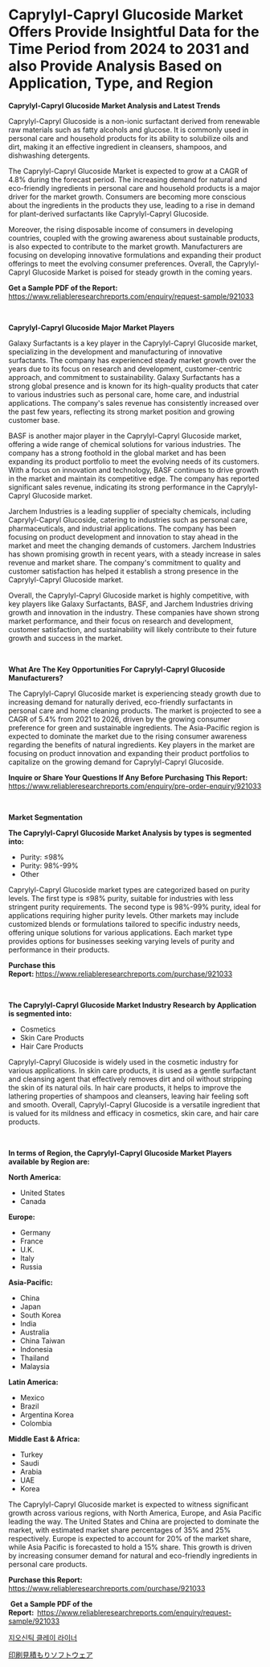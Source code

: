 <p><h1>Caprylyl-Capryl Glucoside Market Offers Provide Insightful Data for the Time Period from 2024 to 2031 and also Provide Analysis Based on Application, Type, and Region</h1></p><p><strong>Caprylyl-Capryl Glucoside Market Analysis and Latest Trends</strong></p>
<p><p>Caprylyl-Capryl Glucoside is a non-ionic surfactant derived from renewable raw materials such as fatty alcohols and glucose. It is commonly used in personal care and household products for its ability to solubilize oils and dirt, making it an effective ingredient in cleansers, shampoos, and dishwashing detergents.</p><p>The Caprylyl-Capryl Glucoside Market is expected to grow at a CAGR of 4.8% during the forecast period. The increasing demand for natural and eco-friendly ingredients in personal care and household products is a major driver for the market growth. Consumers are becoming more conscious about the ingredients in the products they use, leading to a rise in demand for plant-derived surfactants like Caprylyl-Capryl Glucoside.</p><p>Moreover, the rising disposable income of consumers in developing countries, coupled with the growing awareness about sustainable products, is also expected to contribute to the market growth. Manufacturers are focusing on developing innovative formulations and expanding their product offerings to meet the evolving consumer preferences. Overall, the Caprylyl-Capryl Glucoside Market is poised for steady growth in the coming years.</p></p>
<p><strong>Get a Sample PDF of the Report:&nbsp;</strong> <a href="https://www.reliableresearchreports.com/enquiry/request-sample/921033">https://www.reliableresearchreports.com/enquiry/request-sample/921033</a></p>
<p>&nbsp;</p>
<p><strong>Caprylyl-Capryl Glucoside Major Market Players</strong></p>
<p><p>Galaxy Surfactants is a key player in the Caprylyl-Capryl Glucoside market, specializing in the development and manufacturing of innovative surfactants. The company has experienced steady market growth over the years due to its focus on research and development, customer-centric approach, and commitment to sustainability. Galaxy Surfactants has a strong global presence and is known for its high-quality products that cater to various industries such as personal care, home care, and industrial applications. The company's sales revenue has consistently increased over the past few years, reflecting its strong market position and growing customer base.</p><p>BASF is another major player in the Caprylyl-Capryl Glucoside market, offering a wide range of chemical solutions for various industries. The company has a strong foothold in the global market and has been expanding its product portfolio to meet the evolving needs of its customers. With a focus on innovation and technology, BASF continues to drive growth in the market and maintain its competitive edge. The company has reported significant sales revenue, indicating its strong performance in the Caprylyl-Capryl Glucoside market.</p><p>Jarchem Industries is a leading supplier of specialty chemicals, including Caprylyl-Capryl Glucoside, catering to industries such as personal care, pharmaceuticals, and industrial applications. The company has been focusing on product development and innovation to stay ahead in the market and meet the changing demands of customers. Jarchem Industries has shown promising growth in recent years, with a steady increase in sales revenue and market share. The company's commitment to quality and customer satisfaction has helped it establish a strong presence in the Caprylyl-Capryl Glucoside market.</p><p>Overall, the Caprylyl-Capryl Glucoside market is highly competitive, with key players like Galaxy Surfactants, BASF, and Jarchem Industries driving growth and innovation in the industry. These companies have shown strong market performance, and their focus on research and development, customer satisfaction, and sustainability will likely contribute to their future growth and success in the market.</p></p>
<p>&nbsp;</p>
<p><strong>What Are The Key Opportunities For Caprylyl-Capryl Glucoside Manufacturers?</strong></p>
<p><p>The Caprylyl-Capryl Glucoside market is experiencing steady growth due to increasing demand for naturally derived, eco-friendly surfactants in personal care and home cleaning products. The market is projected to see a CAGR of 5.4% from 2021 to 2026, driven by the growing consumer preference for green and sustainable ingredients. The Asia-Pacific region is expected to dominate the market due to the rising consumer awareness regarding the benefits of natural ingredients. Key players in the market are focusing on product innovation and expanding their product portfolios to capitalize on the growing demand for Caprylyl-Capryl Glucoside.</p></p>
<p><strong>Inquire or Share Your Questions If Any Before Purchasing This Report:</strong> <a href="https://www.reliableresearchreports.com/enquiry/pre-order-enquiry/921033">https://www.reliableresearchreports.com/enquiry/pre-order-enquiry/921033</a></p>
<p>&nbsp;</p>
<p><strong>Market Segmentation</strong></p>
<p><strong>The Caprylyl-Capryl Glucoside Market Analysis by types is segmented into:</strong></p>
<p><ul><li>Purity: ≤98%</li><li>Purity: 98%-99%</li><li>Other</li></ul></p>
<p><p>Caprylyl-Capryl Glucoside market types are categorized based on purity levels. The first type is ≤98% purity, suitable for industries with less stringent purity requirements. The second type is 98%-99% purity, ideal for applications requiring higher purity levels. Other markets may include customized blends or formulations tailored to specific industry needs, offering unique solutions for various applications. Each market type provides options for businesses seeking varying levels of purity and performance in their products.</p></p>
<p><strong>Purchase this Report:&nbsp;</strong><a href="https://www.reliableresearchreports.com/purchase/921033">https://www.reliableresearchreports.com/purchase/921033</a></p>
<p>&nbsp;</p>
<p><strong>The Caprylyl-Capryl Glucoside Market Industry Research by Application is segmented into:</strong></p>
<p><ul><li>Cosmetics</li><li>Skin Care Products</li><li>Hair Care Products</li></ul></p>
<p><p>Caprylyl-Capryl Glucoside is widely used in the cosmetic industry for various applications. In skin care products, it is used as a gentle surfactant and cleansing agent that effectively removes dirt and oil without stripping the skin of its natural oils. In hair care products, it helps to improve the lathering properties of shampoos and cleansers, leaving hair feeling soft and smooth. Overall, Caprylyl-Capryl Glucoside is a versatile ingredient that is valued for its mildness and efficacy in cosmetics, skin care, and hair care products.</p></p>
<p>&nbsp;</p>
<p><strong>In terms of Region, the Caprylyl-Capryl Glucoside Market Players available by Region are:</strong></p>
<p>
    <p> <strong> North America: </strong>
        <ul>
            <li>United States</li>
            <li>Canada</li>
        </ul>
        </p> 
    <p> <strong> Europe: </strong>
        <ul>
            <li>Germany</li>
            <li>France</li>
            <li>U.K.</li>
            <li>Italy</li>
            <li>Russia</li>
        </ul>
        </p> 
    <p> <strong> Asia-Pacific: </strong>
        <ul>
            <li>China</li>
            <li>Japan</li>
            <li>South Korea</li>
            <li>India</li>
            <li>Australia</li>
            <li>China Taiwan</li>
            <li>Indonesia</li>
            <li>Thailand</li>
            <li>Malaysia</li>
        </ul>
        </p> 
    <p> <strong> Latin America: </strong>
        <ul>
            <li>Mexico</li>
            <li>Brazil</li>
            <li>Argentina Korea</li>
            <li>Colombia</li>
        </ul>
        </p> 
    <p> <strong> Middle East & Africa: </strong>
        <ul>
            <li>Turkey</li>
            <li>Saudi</li>
            <li>Arabia</li>
            <li>UAE</li>
            <li>Korea</li>
        </ul>
    </p>
    </p>
<p><p>The Caprylyl-Capryl Glucoside market is expected to witness significant growth across various regions, with North America, Europe, and Asia Pacific leading the way. The United States and China are projected to dominate the market, with estimated market share percentages of 35% and 25% respectively. Europe is expected to account for 20% of the market share, while Asia Pacific is forecasted to hold a 15% share. This growth is driven by increasing consumer demand for natural and eco-friendly ingredients in personal care products.</p></p>
<p><strong>Purchase this Report: </strong><a href="https://www.reliableresearchreports.com/purchase/921033">https://www.reliableresearchreports.com/purchase/921033</a></p>
<p>&nbsp;<strong>Get a Sample PDF of the Report:&nbsp;&nbsp;</strong><a href="https://www.reliableresearchreports.com/enquiry/request-sample/921033">https://www.reliableresearchreports.com/enquiry/request-sample/921033</a></p>
<p><strong></strong></p>
<p><p><a href="https://github.com/oajzkywllm460/Market-Research-Report-List-1/blob/main/5064184194128.md">지오신틱 클레이 라이너</a></p><p><a href="https://github.com/mreklxf44233/Market-Research-Report-List-1/blob/main/9516455194404.md">印刷見積もりソフトウェア</a></p></p>